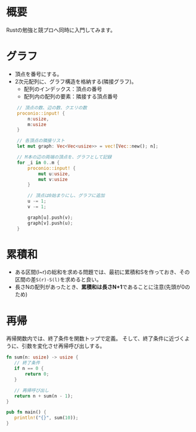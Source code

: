 # 概要
Rustの勉強と競プロへ同時に入門してみます。

# グラフ
- 頂点を番号にする。
- 2次元配列に、グラフ構造を格納する(隣接グラフ)。
  - 配列のインデックス：頂点の番号
  - 配列内の配列の要素：隣接する頂点番号
```rust
    // 頂点の数、辺の数、クエリの数
    proconio::input! {
        n:usize,
        m:usize
    }

    // 各頂点の隣接リスト
    let mut graph: Vec<Vec<usize>> = vec![Vec::new(); n];

    // M本の辺の両端の頂点を、グラフとして記録
    for _i in 0..m {
        proconio::input! {
            mut u:usize,
            mut v:usize
        }

        // 頂点は0始まりにし、グラフに追加
        u -= 1;
        v -= 1;

        graph[u].push(v);
        graph[v].push(u);
    }
```

# 累積和
- ある区間(l~r)の総和を求める問題では、最初に累積和Sを作っておき、その区間の差`S(r)-S(l)`を求めると良い。
- 長さNの配列があったとき、**累積和は長さN+1**であることに注意(先頭が0のため)

 # 再帰
再帰関数内では、終了条件を関数トップで定義。
そして、終了条件に近づくように、引数を変化させ再帰呼び出しする。
 ```rust
 fn sum(n: usize) -> usize {
    // 終了条件
    if n == 0 {
        return 0;
    }

    // 再帰呼び出し
    return n + sum(n - 1);
}

pub fn main() {
    println!("{}", sum(10));
}
```
